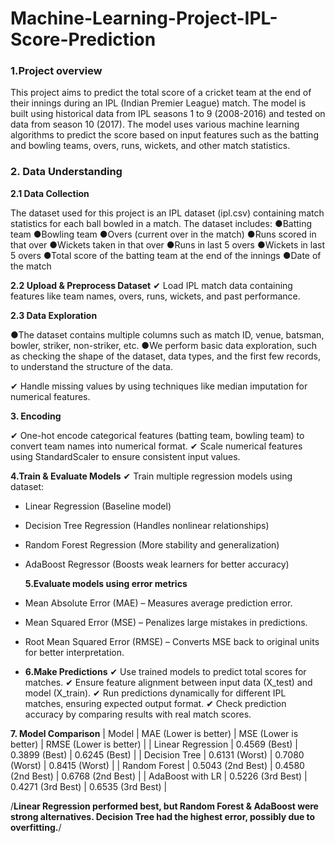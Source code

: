 # Machine-Learning-Project-IPL-Score-Prediction
### 1.Project overview
This project aims to predict the total score of a cricket team at the end of their innings during an IPL (Indian Premier League) match. The model is built using historical data from IPL seasons 1 to 9 (2008-2016) and tested on data from season 10 (2017). The model uses various machine learning algorithms to predict the score based on input features such as the batting and bowling teams, overs, runs, wickets, and other match statistics.


### 2. Data Understanding


**2.1 Data Collection**

The dataset used for this project is an IPL dataset (ipl.csv) containing match statistics for each ball bowled in a match. The dataset includes:
●Batting team
●Bowling team
●Overs (current over in the match)
●Runs scored in that over
●Wickets taken in that over
●Runs in last 5 overs
●Wickets in last 5 overs
●Total score of the batting team at the end of the innings
●Date of the match

**2.2 Upload & Preprocess Dataset**
✔ Load IPL match data containing features like team names, overs, runs, wickets, and past performance.

**2.3 Data Exploration**

●The dataset contains multiple columns such as match ID, venue, batsman, bowler, striker, non-striker, etc.
●We perform basic data exploration, such as checking the shape of the dataset, data types, and the first few records, to understand the structure of the data.

✔ Handle missing values by using techniques like median imputation for numerical features.

**3. Encoding**

✔ One-hot encode categorical features (batting team, bowling team) to convert team names into numerical format.
✔ Scale numerical features using StandardScaler to ensure consistent input values.

**4.Train & Evaluate Models**
✔ Train multiple regression models using dataset:
- Linear Regression (Baseline model)
- Decision Tree Regression (Handles nonlinear relationships)
- Random Forest Regression (More stability and generalization)
- AdaBoost Regressor (Boosts weak learners for better accuracy)

  **5.Evaluate models using error metrics**
- Mean Absolute Error (MAE) – Measures average prediction error.
- Mean Squared Error (MSE) – Penalizes large mistakes in predictions.
- Root Mean Squared Error (RMSE) – Converts MSE back to original units for better interpretation.
- 
  **6.Make Predictions**
✔ Use trained models to predict total scores for matches.
✔ Ensure feature alignment between input data (X_test) and model (X_train).
✔ Run predictions dynamically for different IPL matches, ensuring expected output format.
✔ Check prediction accuracy by comparing results with real match scores.

 **7. Model Comparison**
| Model | MAE (Lower is better) | MSE (Lower is better) | RMSE (Lower is better) | 
| Linear Regression | 0.4569 (Best) | 0.3899 (Best) | 0.6245 (Best) | 
| Decision Tree | 0.6131 (Worst) | 0.7080 (Worst) | 0.8415 (Worst) | 
| Random Forest | 0.5043 (2nd Best) | 0.4580 (2nd Best) | 0.6768 (2nd Best) | 
| AdaBoost with LR | 0.5226 (3rd Best) | 0.4271 (3rd Best) | 0.6535 (3rd Best) | 


/**Linear Regression performed best, but Random Forest & AdaBoost were strong alternatives.
Decision Tree had the highest error, possibly due to overfitting.**/
